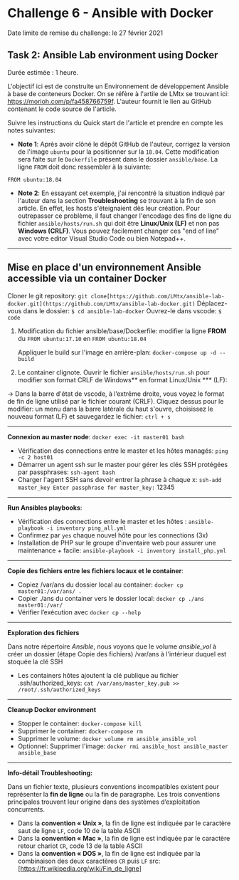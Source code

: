 
# Challenge 6 - Ansible with Docker 


Date limite de remise du challenge: le 27 février 2021 

## Task 2: Ansible Lab environment using Docker
Durée estimée : 1 heure.

L'objectif ici est de construite un Environnement de développement Ansible à base de conteneurs Docker. On se réfère à l'artile de LMtx se trouvant ici: https://morioh.com/p/fa458766759f. L'auteur fournit le lien au GitHub contenant le code source de l'article.

Suivre les instructions du Quick start de l'article et prendre en compte les notes suivantes:

- **Note 1**: Après avoir clôné le dépôt GitHub de l'auteur, corrigez la version de l'image `ubuntu` pour la positionner sur la `18.04`. Cette modification sera faite sur le `Dockerfile` présent dans le dossier `ansible/base`. La ligne `FROM` doit donc ressembler à la suivante:
```shell
FROM ubuntu:18.04
```
- **Note 2**: En essayant cet exemple, j'ai rencontré la situation indiqué par l'auteur dans la section **Troubleshooting** se trouvant à la fin de son article. En effet, les hosts s'éteignaient dès leur création. Pour outrepasser ce problème, il faut changer l'encodage des fins de ligne du fichier  `ansible/hosts/run.sh` qui doit être **Linux/Unix (LF)** et non pas  **Windows (CRLF)**. Vous pouvez facilement changer ces "end of line"  avec votre editor Visual Studio Code ou bien Notepad++.
----
## Mise en place d'un environnement Ansible accessible via un  container Docker

Cloner le git repository:
`git clone[https://github.com/LMtx/ansible-lab-docker.git](https://github.com/LMtx/ansible-lab-docker.git)` 
Déplacez-vous dans le dossier:  `$ cd ansible-lab-docker`
Ouvrez-le dans vscode:  `$ code` 

1. Modification du fichier ansible/base/Dockerfile: modifier la ligne **FROM** du `FROM ubuntu:17.10` en `FROM ubuntu:18.04`

	Appliquer le build sur l'image en arrière-plan: 
	`docker-compose up -d --build`

2. Le container clignote. 
Ouvrir le fichier `ansible/hosts/run.sh` pour modifier son format CRLF de Windows** en format Linux/Unix *** (LF): 

-> Dans la barre d'état de vscode, à l’extrême droite, vous voyez le format de fin de ligne utilisé par le fichier courant (CRLF). Cliquez dessus pour le modifier: un menu dans la barre latérale du haut s'ouvre, choisissez le nouveau format (LF) et sauvegardez le fichier:  `ctrl + s`

---
**Connexion au master node**:  `docker exec -it master01 bash`
- Vérification des connections entre le master et les hôtes managés:
`ping -c 2 host01`
- Démarrer un agent ssh sur le master pour gérer les clés SSH protégées par passphrases:  `ssh-agent bash`
- Charger l'agent SSH sans devoir entrer la phrase à chaque x: 
`ssh-add master_key Enter passphrase for master_key:` 12345
---
**Run Ansibles playbooks**:  
- Vérification des connections entre le master et les hôtes : `ansible-playbook -i inventory ping_all.yml`
- Confirmez par `yes` chaque nouvel hôte pour les connections (3x)
- Installation de PHP sur le groupe d'inventaire web pour assurer une maintenance + facile:
 `ansible-playbook -i inventory install_php.yml`
---
**Copie des fichiers entre les fichiers locaux et le container**:  
- Copiez /var/ans du dossier local au container: `docker cp master01:/var/ans/ .`
- Copier ./ans du container vers le dossier local:  `docker cp ./ans master01:/var/`
- Vérifier l’exécution avec `docker cp --help`
---
**Exploration des fichiers**

Dans notre répertoire *Ansible*, nous voyons que le volume *ansible_vol* à créer un dossier (étape Copie des fichiers) /var/ans à l'intérieur duquel est stoquée la clé SSH 
- Les containers hôtes ajoutent la clé publique au fichier .ssh/authorized_keys:
 `cat /var/ans/master_key.pub >> /root/.ssh/authorized_keys` 

---
**Cleanup Docker environment** 

- Stopper le container: `docker-compose kill`
- Supprimer le container: `docker-compose rm`
- Supprimer le volume: `docker volume rm ansible_ansible_vol`
- Optionnel: Supprimer l'image:  `docker rmi ansible_host ansible_master ansible_base`

---
**Info-détail Troubleshooting:** 

Dans un fichier texte, plusieurs conventions incompatibles existent pour représenter la **fin de ligne** ou la fin de paragraphe. 
Les trois conventions principales trouvent leur origine dans des systèmes d’exploitation concurrents.

 - Dans la **convention « Unix »**, la fin de ligne est indiquée par le caractère saut de ligne `LF`, code 10 de la table ASCII
 - Dans la **convention « Mac »**, la fin de ligne est indiquée par le caractère retour chariot `CR`, code 13 de la table ASCII
 - Dans la **convention « DOS »**, la fin de ligne est indiquée par la combinaison des deux caractères `CR` puis `LF`
 src: [https://fr.wikipedia.org/wiki/Fin_de_ligne]



